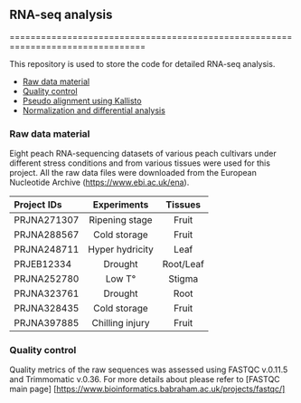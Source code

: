 ## RNA-seq analysis  
================================================================================

This repository is used to store the code for detailed RNA-seq analysis.

- [Raw data material](#Raw-data-material)
- [Quality control](#Quality-control)
- [Pseudo alignment using Kallisto](#Pseudoalignment-using-Kallisto)
- [Normalization and differential analysis](#Normalization-and-differential-analysis)
  

### Raw data material
Eight peach RNA-sequencing datasets of various peach cultivars under different stress conditions and from various tissues were used for this project. All the raw data files were downloaded from the European Nucleotide Archive (https://www.ebi.ac.uk/ena).


| Project IDs    | Experiments        | Tissues   |
| :---           |    :---:           |  :---:    |
| PRJNA271307    | Ripening stage     | Fruit     |
| PRJNA288567    | Cold storage       | Fruit     |
| PRJNA248711    | Hyper hydricity    | Leaf      |
| PRJEB12334     | Drought            | Root/Leaf |
| PRJNA252780    | Low T°             | Stigma    |
| PRJNA323761    | Drought            | Root      |
| PRJNA328435    | Cold storage       | Fruit     |
| PRJNA397885    | Chilling injury    | Fruit     |


### Quality control
Quality metrics of the raw sequences was assessed using FASTQC v.0.11.5 and Trimmomatic v.0.36.
For more details about please refer to [FASTQC main page] [https://www.bioinformatics.babraham.ac.uk/projects/fastqc/]
